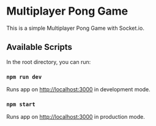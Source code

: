 # Multiplayer Pong Game

This is a simple Multiplayer Pong Game with Socket.io.

## Available Scripts

In the root directory, you can run:

### `npm run dev`

Runs app on [http://localhost:3000](http://localhost:3000) in development mode.

### `npm start`

Runs app on [http://localhost:3000](http://localhost:3000) in production mode.
